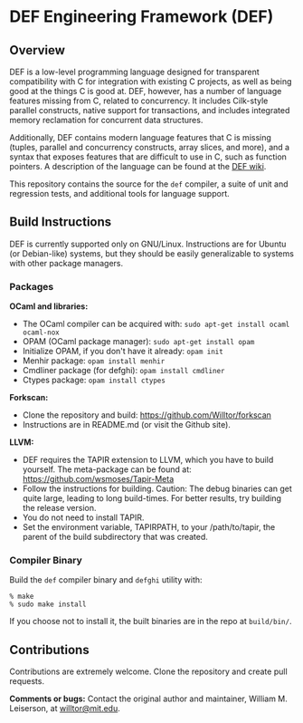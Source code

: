 # DEF Engineering Framework (DEF)

## Overview

DEF is a low-level programming language designed for transparent compatibility with C for integration with existing C projects, as well as being good at the things C is good at.  DEF, however, has a number of language features missing from C, related to concurrency.  It includes Cilk-style parallel constructs, native support for transactions, and includes integrated memory reclamation for concurrent data structures.

Additionally, DEF contains modern language features that C is missing (tuples, parallel and concurrency constructs, array slices, and more), and a syntax that exposes features that are difficult to use in C, such as function pointers.  A description of the language can be found at the [DEF wiki](http://projects.csail.mit.edu/def/wiki/index.php?title=Main_Page).

This repository contains the source for the `def` compiler, a suite of unit and regression tests, and additional tools for language support.

## Build Instructions

DEF is currently supported only on GNU/Linux.  Instructions are for Ubuntu (or Debian-like) systems, but they should be easily generalizable to systems with other package managers.

### Packages

**OCaml and libraries:**
* The OCaml compiler can be acquired with: `sudo apt-get install ocaml ocaml-nox`
* OPAM (OCaml package manager): `sudo apt-get install opam`
* Initialize OPAM, if you don't have it already: `opam init`
* Menhir package: `opam install menhir`
* Cmdliner package (for defghi): `opam install cmdliner`
* Ctypes package: `opam install ctypes`

**Forkscan:**
* Clone the repository and build: https://github.com/Willtor/forkscan
* Instructions are in README.md (or visit the Github site).

**LLVM:**
* DEF requires the TAPIR extension to LLVM, which you have to build yourself.  The meta-package can be found at: https://github.com/wsmoses/Tapir-Meta
* Follow the instructions for building.  Caution: The debug binaries can get quite large, leading to long build-times.  For better results, try building the release version.
* You do not need to install TAPIR.
* Set the environment variable, TAPIRPATH, to your /path/to/tapir, the parent of the build subdirectory that was created.

### Compiler Binary

Build the `def` compiler binary and `defghi` utility with:

```
% make
% sudo make install
```

If you choose not to install it, the built binaries are in the repo at `build/bin/`.

## Contributions

Contributions are extremely welcome.  Clone the repository and create pull requests.

**Comments or bugs:** Contact the original author and maintainer, William M. Leiserson, at willtor@mit.edu.
